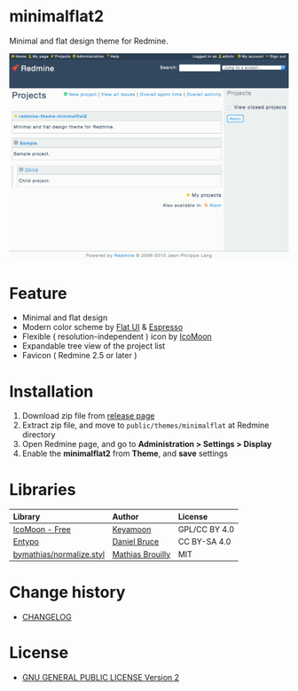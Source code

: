 # minimalflat2

Minimal and flat design theme for Redmine.

![Projects](ss.png)

# Feature

* Minimal and flat design
* Modern color scheme by [Flat UI](http://designmodo.github.io/Flat-UI/) & [Espresso](https://github.com/mbadolato/iTerm2-Color-Schemes)
* Flexible ( resolution-independent ) icon by [IcoMoon](https://icomoon.io/)
* Expandable tree view of the project list
* Favicon ( Redmine 2.5 or later )

# Installation

1. Download zip file from [release page](https://github.com/akabekobeko/redmine-theme-minimalflat2/releases)
2. Extract zip file, and move to `public/themes/minimalflat` at Redmine directory
3. Open Redmine page, and go to **Administration > Settings > Display**
4. Enable the **minimalflat2** from **Theme**, and **save** settings

# Libraries

|Library|Author|License|
|:--|:--|:--|
|[IcoMoon - Free](https://icomoon.io/#icons)|[Keyamoon](http://keyamoon.com/)|GPL/CC BY 4.0|
|[Entypo](http://www.entypo.com/)|[Daniel Bruce](http://danielbruce.se/)|CC BY-SA 4.0|
|[bymathias/normalize.styl](https://github.com/bymathias/normalize.styl)|[Mathias Brouilly](http://mathias.brouilly.fr/)|MIT|

# Change history

* [CHANGELOG](CHANGELOG.md)

# License

* [GNU GENERAL PUBLIC LICENSE Version 2](LICENSE.txt)
